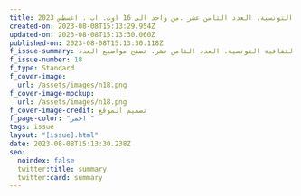 ```yaml
---
title: مجلة الثقافية التونسية. العدد الثامن عشر .من واحد الى 16 اوت. اب . اغسطس 2023
created-on: 2023-08-08T15:13:29.954Z
updated-on: 2023-08-08T15:13:30.060Z
published-on: 2023-08-08T15:13:30.118Z
f_issue-summary: مجلة الثقافية التونسية. العدد الثامن عشر. تصفح مواضيع العدد
f_issue-number: 18
f_type: Standard
f_cover-image:
  url: /assets/images/n18.png
f_cover-image-mockup:
  url: /assets/images/n18.png
f_cover-image-credit: تصميم الموقع
f_page-color: "اخمر "
tags: issue
layout: "[issue].html"
date: 2023-08-08T15:13:30.238Z
seo:
  noindex: false
  twitter:title: summary
  twitter:card: summary
---
```

